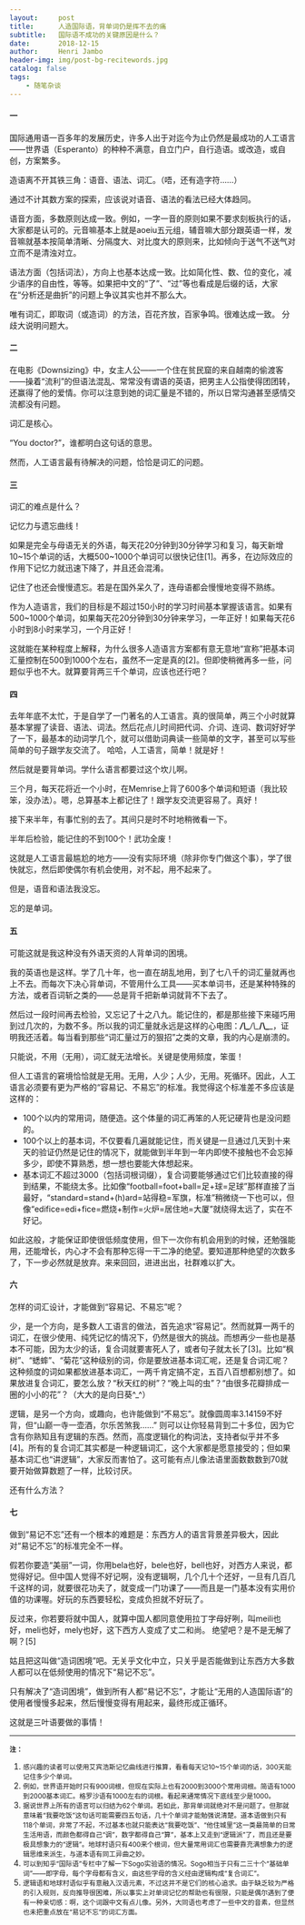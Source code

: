 ```yaml
---
layout:     post
title:      人造国际语，背单词仍是挥不去的痛
subtitle:   国际语不成功的关键原因是什么？
date:       2018-12-15
author:     Henri Jambo
header-img: img/post-bg-recitewords.jpg
catalog: false
tags:
    - 随笔杂谈
---
```


#### 一

国际通用语一百多年的发展历史，许多人出于对迄今为止仍然是最成功的人工语言——世界语（Esperanto）的种种不满意，自立门户，自行造语。或改造，或自创，方案繁多。

造语离不开其铁三角：语音、语法、词汇。（唔，还有造字符……）

通过不计其数方案的探索，应该说对语音、语法的看法已经大体趋同。

语音方面，多数原则达成一致。例如，一字一音的原则如果不要求刻板执行的话，大家都是认可的。元音嘛基本上就是aoeiu五元组，辅音嘛大部分跟英语一样，发音嘛就基本按简单清晰、分隔度大、对比度大的原则来，比如倾向于送气不送气对立而不是清浊对立。

语法方面（包括词法），方向上也基本达成一致。比如简化性、数、位的变化，减少语序的自由性，等等。如果把中文的“了”、“过”等也看成是后缀的话，大家在“分析还是曲折”的问题上争议其实也并不那么大。

唯有词汇，即取词（或造词）的方法，百花齐放，百家争鸣。很难达成一致。
分歧大说明问题大。

#### 二

在电影《Downsizing》中，女主人公——一个住在贫民窟的来自越南的偷渡客——操着“流利”的但语法混乱、常常没有谓语的英语，把男主人公指使得团团转，还赢得了他的爱情。你可以注意到她的词汇量是不错的，所以日常沟通甚至感情交流都没有问题。

词汇是核心。

“You doctor?”，谁都明白这句话的意思。

然而，人工语言最有待解决的问题，恰恰是词汇的问题。

#### 三

词汇的难点是什么？

记忆力与遗忘曲线！

如果是完全与母语无关的外语，每天花20分钟到30分钟学习和复习，每天新增10~15个单词的话，大概500~1000个单词可以很快记住[1]。再多，在边际效应的作用下记忆力就迅速下降了，并且还会混淆。

记住了也还会慢慢遗忘。若是在国外呆久了，连母语都会慢慢地变得不熟练。

作为人造语言，我们的目标是不超过150小时的学习时间基本掌握该语言。如果有500~1000个单词，如果每天花20分钟到30分钟来学习，一年正好！如果每天花6小时到8小时来学习，一个月正好！

这就能在某种程度上解释，为什么很多人造语言方案都有意无意地“宣称”把基本词汇量控制在500到1000个左右，虽然不一定是真的[2]。但即使稍微再多一些，问题似乎也不大。就算要背两三千个单词，应该也还行吧？

#### 四

去年年底不太忙，于是自学了一门著名的人工语言。真的很简单，两三个小时就算基本掌握了读音、语法、词法。然后花点儿时间把代词、介词、连词、数词好好学了一下，最基本的动词学几个，就可以借助词典读一些简单的文字，甚至可以写些简单的句子跟学友交流了。
哈哈，人工语言，简单！就是好！

然后就是要背单词。学什么语言都要过这个坎儿啊。

三个月，每天花将近一个小时，在Memrise上背了600多个单词和短语（我比较笨，没办法）。嗯，总算基本上都记住了！跟学友交流更容易了。真好！

接下来半年，有事忙别的去了。其间只是时不时地稍微看一下。

半年后检验，能记住的不到100个！武功全废！

这就是人工语言最尴尬的地方——没有实际环境（除非你专门做这个事），学了很快就忘，然后即使偶尔有机会使用，对不起，用不起来了。

但是，语音和语法我没忘。

忘的是单词。

#### 五

可能这就是我这种没有外语天资的人背单词的困境。

我的英语也是这样。学了几十年，也一直在胡乱地用，到了七八千的词汇量就再也上不去。而每次下决心背单词，不管用什么工具——买本单词书，还是某种特殊的方法，或者百词斩之类的——总是背千把新单词就背不下去了。

然后过一段时间再去检验，又忘记了十之八九。能记住的，都是那些接下来碰巧用到过几次的，为数不多。所以我的词汇量就永远是这样的心电图：____/\\\____/\\\____/\\\____，证明我还活着。每当看到那些“词汇量过万的狠招”之类的文章，我的内心是崩溃的。

只能说，不用（无用），词汇就无法增长。关键是使用频度，笨蛋！

但人工语言的窘境恰恰就是无用。无用，人少；人少，无用。死循环。因此，人工语言必须要有更为严格的“容易记、不易忘”的标准。我觉得这个标准差不多应该是这样的：

* 100个以内的常用词，随便造。这个体量的词汇再笨的人死记硬背也是没问题的。
* 100个以上的基本词，不仅要看几遍就能记住，而关键是一旦通过几天到十来天的验证仍然是记住的情况下，就能做到半年到一年内即使不接触也不会忘掉多少，即使不算熟悉，想一想也要能大体想起来。
* 基本词汇不超过3000（包括词根词缀），复合词要能够通过它们比较直接的得到结果，不能绕太多。比如像“football=foot+ball=足+球=足球”那样直接了当最好，“standard=stand+(h)ard=站得稳=军旗，标准”稍微绕一下也可以，但像“edifice=edi+fice=燃烧+制作=火炉=居住地=大厦”就绕得太远了，实在不好记。

如此这般，才能保证即使很低频度使用，但下一次你有机会用到的时候，还勉强能用，还能增长，内心才不会有那种忘得一干二净的绝望。要知道那种绝望的次数多了，下一步必然就是放弃。来来回回，进进出出，社群难以扩大。

#### 六

怎样的词汇设计，才能做到“容易记、不易忘”呢？

少，是一个方向，是多数人工语言的做法，首先追求“容易记”。然而就算一两千的词汇，在很少使用、纯凭记忆的情况下，仍然是很大的挑战。而想再少一些也是基本不可能，因为太少的话，复合词就要害死人了，或者句子就太长了[3]。比如“枫树”、“蟋蟀”、“菊花”这种级别的词，你是要放进基本词汇呢，还是复合词汇呢？这种频度的词如果都放进基本词汇，一两千肯定搞不定，五百八百想都别想了。如果放进复合词汇，要怎么放？“秋天红的树”？“晚上叫的虫”？“由很多花瓣排成一圈的小小的花”？（大大的是向日葵^_^）

逻辑，是另一个方向，或趣向，也许能做到“不易忘”。就像圆周率3.14159不好背，但“山巅一寺一壶酒，尔乐苦煞我……” 则可以让你轻易背到二十多位，因为它含有你熟知且有逻辑的东西。然而，高度逻辑化的构词法，支持者似乎并不多[4]。所有的复合词汇其实都是一种逻辑词汇，这个大家都是愿意接受的；但如果基本词汇也“讲逻辑”，大家反而害怕了。这可能有点儿像法语里面数数数到70就要开始做算数题了一样，比较讨厌。

还有什么方法？

#### 七

做到“易记不忘”还有一个根本的难题是：东西方人的语言背景差异极大，因此对“易记不忘”的标准完全不一样。

假若你要造“美丽”一词，你用bela也好，bele也好，bell也好，对西方人来说，都觉得好记。但中国人觉得不好记啊，没有逻辑啊，几个几十个还好，一旦有几百几千这样的词，就要很花功夫了，就变成一门功课了——而且是一门基本没有实用价值的功课喔。好玩的东西要轻松，变成负担就不好玩了。

反过来，你若要将就中国人，就算中国人都同意使用拉丁字母好咧，叫meili也好，meli也好，mely也好，这下西方人变成了丈二和尚。
绝望吧？是不是无解了啊？[5]

姑且把这叫做“造词困境”吧。无关乎文化中立，只关乎是否能做到让东西方大多数人都可以在低频使用的情况下“易记不忘”。

只有解决了“造词困境”，做到所有人都“易记不忘”，才能让“无用的人造国际语”的使用者慢慢多起来，然后慢慢变得有用起来，最终形成正循环。

这就是三叶语要做的事情！

<hr>

<small>**注：**</small>

1. <small>感兴趣的读者可以使用艾宾浩斯记忆曲线进行推算，看看每天记10~15个单词的话，300天能记住多少个单词。</small>
2. <small>例如，世界语开始时只有900词根，但现在实际上也有2000到3000个常用词根。简语有1000到2000基本词汇。格罗沙语有1000左右的词根。看起来通常情况下底线至少是1000。</small>
3. <small>据说世界上所有的语言可以归结为62个单词。若如此，那背单词就绝对不是问题了。但那就意味着“我要吃饭”这句话可能需要四五句话，几十个单词才能勉强说清楚。道本语做到只有118个单词，非常了不起，不过基本也就只能表达“我要吃饭”、“他住城里”这一类最简单的日常生活用语，而颜色都得自己“调”，数字都得自己“算”，基本上又走到“逻辑派”了，而且还是要极具想象力的“逻辑”。地球村语只有400来个根词，但大量常用词汇也需要靠充满想象力的逻辑思维来派生，与道本语有同工异曲之妙。</small>
4. <small>可以到知乎“国际语”专栏中了解一下Sogo实验语的情况。Sogo相当于只有二三十个“基础单词”——即字母，每个字母都有含义，由这些字母的含义经由逻辑构成“复合词汇”。</small>
5. <small>逻辑语和地球村语似乎有意融入汉语元素，不过这并不是它们的核心追求。由于缺乏较为严格的引入规则，反向推导很困难，所以事实上对单词记忆的帮助也有很限，只能是偶尔遇到了便有一种亲切感：啊，这个词跟中文有点儿像。另外，大同语也考虑了一些中文的音素，但显然也未把重点放在“易记不忘”的词汇方面。</small>